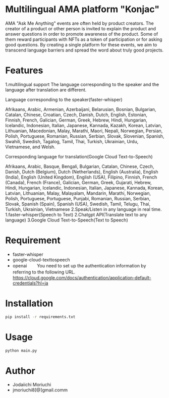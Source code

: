 # Multilingual AMA platform "Konjac"

AMA "Ask Me Anything" events are often held by product creators.
The creator of a product or other person is invited to explain the product and answer questions in order to promote awareness of the product.
Some of them reward participants with NFTs as a token of participation or for asking good questions.
By creating a single platform for these events, we aim to transcend language barriers and spread the word about truly good projects.

# Features
1.multilingual support
The language corresponding to the speaker and the language after translation are different.

 Language corresponding to the speaker(faster-whisper)

 Afrikaans, Arabic, Armenian, Azerbaijani, Belarusian, Bosnian, Bulgarian, Catalan, Chinese, Croatian, Czech, 
 Danish, Dutch, English, Estonian, Finnish, French, Galician, German, Greek, Hebrew, Hindi, Hungarian, Icelandic, 
 Indonesian, Italian, Japanese, Kannada, Kazakh, Korean, Latvian, Lithuanian, Macedonian, Malay, Marathi, Maori, 
 Nepali, Norwegian, Persian, Polish, Portuguese, Romanian, Russian, Serbian, Slovak, Slovenian, Spanish, Swahili, 
 Swedish, Tagalog, Tamil, Thai, Turkish, Ukrainian, Urdu, Vietnamese, and Welsh.

 Corresponding language for translation(Google Cloud Text-to-Speech)
 
 Afrikaans, Arabic, Basque, Bengali, Bulgarian, Catalan, Chinese, Czech, Danish, Dutch (Belgium), Dutch (Netherlands), 
 English (Australia), English (India), English (United Kingdom), English (USA), Filipino, Finnish, French (Canada), 
 French (France), Galician, German, Greek, Gujarati, Hebrew, Hindi, Hungarian, Icelandic, Indonesian, Italian, 
 Japanese, Kannada, Korean, Latvian, Lithuanian, Malay, Malayalam, Mandarin, Marathi, Norwegian, Polish, Portuguese, 
 Portuguese, Punjabi, Romanian, Russian, Serbian, Slovak, Spanish (Spain), Spanish (USA), Swedish, Tamil, Telugu, Thai, 
 Turkish, Ukrainian, Vietnamese
2.Speak/Listen in any language in real time.
 1.faster-whisper(Speech to Text)
 2.Chatgpt API(Translate text to any language)
 3.Google Cloud Text-to-Speech(Text to Speech)

# Requirement
 
* faster-whisper
* google-cloud-texttospeech
* openai
　　You need to set up the authentication information by referring to the following URL.
　　https://cloud.google.com/docs/authentication/application-default-credentials?hl=ja

# Installation
 
```bash
pip install -r requirements.txt
```

# Usage
```bash
python main.py
```

# Author
* Jodaiichi Moriuchi
* jmoriuchi8[@]gmail.comm
